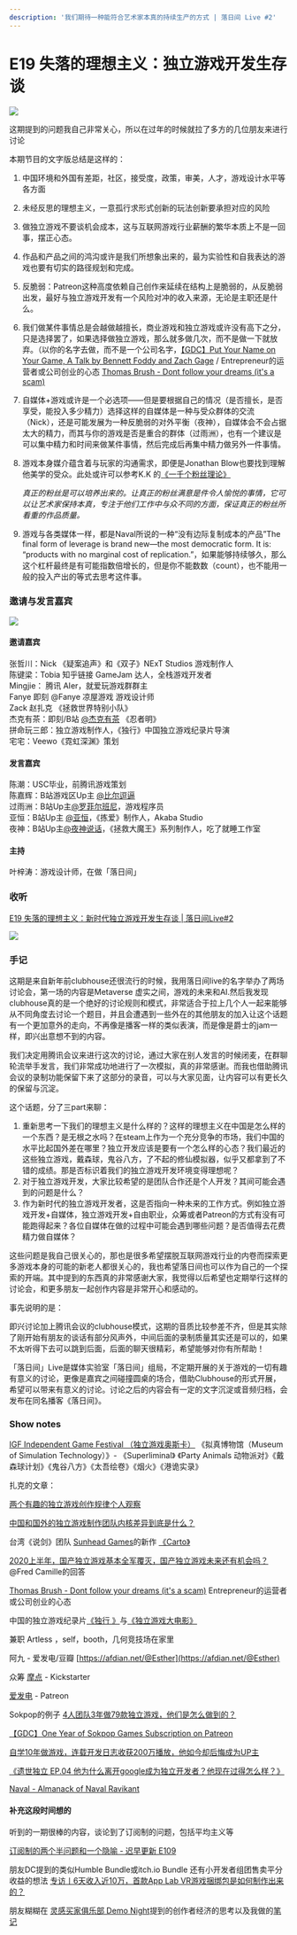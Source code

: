 ```yaml
---
description: '我们期待一种能符合艺术家本真的持续生产的方式 | 落日间 Live #2'
---
```


# E19 失落的理想主义：独立游戏开发生存谈



![](https://sunset-1303964997.cos.ap-shanghai.myqcloud.com/Images/E19/cover_podcast_19.png)

这期提到的问题我自己非常关心，所以在过年的时候就拉了多方的几位朋友来进行讨论

本期节目的文字版总结是这样的：

1. 中国环境和外国有差距，社区，接受度，政策，审美，人才，游戏设计水平等各方面
2. 未经反思的理想主义，一意孤行求形式创新的玩法创新要承担对应的风险
3. 做独立游戏不要谈机会成本，这与互联网游戏行业薪酬的繁华本质上不是一回事，摆正心态。
4. 作品和产品之间的鸿沟或许是我们所想象出来的，最为实验性和自我表达的游戏也要有切实的路径规划和完成。
5. 反脆弱：Patreon这种高度依赖自己创作来延续在结构上是脆弱的，从反脆弱出发，最好与独立游戏开发有一个风险对冲的收入来源，无论是主职还是什么。
6. 我们做某件事情总是会越做越擅长，商业游戏和独立游戏或许没有高下之分，只是选择罢了，如果选择做独立游戏，那么就多做几次，而不是做一下就放弃。（以你的名字去做，而不是一个公司名字，[【GDC】Put Your Name on Your Game, A Talk by Bennett Foddy and Zach Gage](https://www.youtube.com/watch?v=N4UFC0y1tY0&feature=youtu.be) / Entrepreneur的运营者或公司创业的心态 [Thomas Brush - Dont follow your dreams \(it's a scam\)](https://www.youtube.com/watch?v=5mILj0an-wI)
7. 自媒体+游戏或许是一个必选项——但是要根据自己的情况（是否擅长，是否享受，能投入多少精力）选择这样的自媒体是一种与受众群体的交流（Nick），还是可能发展为一种反脆弱的对外平衡（夜神），自媒体会不会占据太大的精力，而其与你的游戏是否是重合的群体（过雨洲），也有一个建议是可以集中精力和时间来做某件事情，然后完成后再集中精力做另外一件事情。
8. 游戏本身媒介蕴含着与玩家的沟通需求，即便是Jonathan Blow也要找到理解他美学的受众。此处或许可以参考K.K 的[《一千个粉丝理论》](https://kk.org/thetechnium/1000-true-fans/)

   _真正的粉丝是可以培养出来的。让真正的粉丝满意是件令人愉悦的事情，它可以让艺术家保持本真，专注于他们工作中与众不同的方面，保证真正的粉丝所看重的作品质量。_

9. 游戏与各类媒体一样，都是Naval所说的一种“没有边际复制成本的产品”The final form of leverage is brand new—the most democratic form. It is: “products with no marginal cost of replication.”，如果能够持续够久，那么这个杠杆最终是有可能指数倍增长的，但是你不能数数（count），也不能用一般的投入产出的等式去思考这件事。

### 邀请与发言嘉宾

![](https://sunset-1303964997.cos.ap-shanghai.myqcloud.com/Images/E19/sunsetlive2.png)

#### 邀请嘉宾

张哲川：Nick 《疑案追声》和《双子》NExT Studios 游戏制作人   
陈键梁：Tobia 知乎链接 GameJam 达人，全栈游戏开发者   
Mingjie： 腾讯 AIer，就爱玩游戏群群主   
Fanye 即刻 @Fanye 凉屋游戏 游戏设计师   
Zack 赵扎克 《拯救世界特别小队》   
杰克有茶：即刻/B站 [@杰克有茶](https://space.bilibili.com/8911717) 《忍者明》   
拼命玩三郎：独立游戏制作人，《独行》中国独立游戏纪录片导演   
宅宅：Veewo《霓虹深渊》策划

#### 发言嘉宾

陈潮：USC毕业，前腾讯游戏策划   
陈嘉辉：B站游戏区Up主 [@比尔逗逼](https://space.bilibili.com/2313091)   
过雨洲：B站Up主[@罗菲尔班尼](https://space.bilibili.com/3812325/)，游戏程序员   
亚恒：B站Up主 [@亚恒](https://space.bilibili.com/31078113%20)，《拣爱》制作人，Akaba Studio   
夜神：B站Up主[@夜神说话](https://space.bilibili.com/15105608)，《拯救大魔王》系列制作人，吃了就睡工作室

#### 主持

叶梓涛：游戏设计师，在做「落日间」



### 收听

[E19 失落的理想主义：新时代独立游戏开发生存谈 \| 落日间Live\#2](https://www.xiaoyuzhoufm.com/episode/6033d77263aef85524e01fb3?s=eyJ1IjogIjVlYmNkNzkwMjFhYzg1ODA0MTJiNzcxMCJ9)

![](https://sunset-1303964997.cos.ap-shanghai.myqcloud.com/Images/E19/e19_qrcode.png)

### 手记

这期是来自新年前clubhouse还很流行的时候，我用落日间live的名字举办了两场讨论会，第一场的内容是Metaverse 虚实之间，游戏的未来和AI.然后我发现clubhouse真的是一个绝好的讨论规则和模式，非常适合于拉上几个人一起来能够从不同角度去讨论一个题目，并且会遭遇到一些外在的其他朋友的加入让这个话题有一个更加意外的走向，不再像是播客一样的类似表演，而是像是爵士的jam一样，即兴出意想不到的内容。

我们决定用腾讯会议来进行这次的讨论，通过大家在别人发言的时候闭麦，在群聊轮流举手发言，我们非常成功地进行了一次模拟，真的非常感谢。而我也借助腾讯会议的录制功能保留下来了这部分的录音，可以与大家见面，让内容可以有更长久的保留与沉淀。

这个话题，分了三part来聊：

1. 重新思考一下我们的理想主义是什么样的？这样的理想主义在中国是怎么样的一个东西？是无根之水吗？在steam上作为一个充分竞争的市场，我们中国的水平比起国外差在哪里？独立开发应该是要有一个怎么样的心态？我们最近的这些独立游戏，戴森球，鬼谷八方，了不起的修仙模拟器，似乎又都拿到了不错的成绩。那是否标识着我们的独立游戏开发环境变得理想呢？
2. 对于独立游戏开发，大家比较希望的是团队合作还是个人开发？其间可能会遇到的问题是什么？
3. 作为新时代的独立游戏开发者，这是否指向一种未来的工作方式。例如独立游戏开发+自媒体，独立游戏开发+自由职业，众筹或者Patreon的方式有没有可能跑得起来？各位自媒体在做的过程中可能会遇到哪些问题？是否值得去花费精力做自媒体？

这些问题是我自己很关心的，那也是很多希望摆脱互联网游戏行业的内卷而探索更多游戏本身的可能的新老人都很关心的，我也希望落日间也可以作为自己的一个探索的开端。其中提到的东西真的非常感谢大家，我觉得以后希望也定期举行这样的讨论会，和更多朋友一起创作内容是非常开心和感动的。

事先说明的是：

即兴讨论加上腾讯会议的clubhouse模式，这期的音质比较参差不齐，但是其实除了刚开始有朋友的谈话有部分风声外，中间后面的录制质量其实还是可以的，如果不太听得下去可以跳到后面，后面的聊天很精彩，希望能够对你有所帮助！

 「落日间」Live是媒体实验室「落日间」组局，不定期开展的关于游戏的一切有趣有意义的讨论，更像是嘉宾之间碰撞圆桌的场合，借助Clubhouse的形式开展，希望可以带来有意义的讨论。讨论之后的内容会有一定的文字沉淀或音频归档，会发布在同名播客《落日间》。

### Show notes

[IGF Independent Game Festival （独立游戏奥斯卡）](http://www.igf.com/) 《拟真博物馆（Museum of Simulation Technology）》- 《Superliminal》 《Party Animals 动物派对》《戴森球计划》《鬼谷八方》《太吾绘卷》《烟火》《港诡实录》

扎克的文章：

[两个有趣的独立游戏创作规律个人观察](https://zhuanlan.zhihu.com/p/299642103)

[中国和国外的独立游戏制作团队内核差异到底是什么？](https://www.zhihu.com/question/307210745/answer/575252885)

台湾《说剑》团队 [Sunhead Games](https://store.steampowered.com/search/?developer=Sunhead%20Games&snr=1_5_9__2000)的新作 [《Carto》](https://store.steampowered.com/app/1172450/Carto/)

[2020上半年，国产独立游戏基本全军覆灭，国产独立游戏未来还有机会吗？](https://www.zhihu.com/question/403553863/answer/1314980613) @Fred Camille的回答

[Thomas Brush - Dont follow your dreams \(it's a scam\)](https://www.youtube.com/watch?v=5mILj0an-wI) Entrepreneur的运营者或公司创业的心态

中国的独立游戏纪录片[《独行 》](https://movie.douban.com/subject/30290809/)与[《独立游戏大电影》](https://movie.douban.com/subject/7015793/)

兼职 Artless ，self，booth，几何竞技场在家里

阿九 - 爱发电/豆瓣 [https://afdian.net/@Esther](https://afdian.net/@Esther)

众筹 [摩点](https://www.modian.com/) - Kickstarter

[爱发电](https://afdian.net/@sunset_studio) - Patreon

Sokpop的例子 [4人团队3年做79款独立游戏，他们是怎么做到的？](https://mp.weixin.qq.com/s/YzV6SZO510umxKUM-fz3Gw)

[【GDC】One Year of Sokpop Games Subscription on Patreon](https://www.youtube.com/watch?v=7c2lYRWNxyY)

[自学10年做游戏，连载开发日志收获200万播放，他如今却后悔成为UP主](https://mp.weixin.qq.com/s/ygltU3zgAiWMK8CSjKicIA)

[《遗世独立 EP.04 他为什么离开google成为独立开发者？他现在过得怎么样？》](https://www.xiaoyuzhoufm.com/episode/5fcf60bedee9c1e16d9bc4c8?s=eyJ1IjogIjVlYmNkNzkwMjFhYzg1ODA0MTJiNzcxMCJ9)

[Naval - Almanack of Naval Ravikant](https://www.navalmanack.com/almanack-of-naval-ravikant/table-of-contents)



#### 补充这段时间想的

听到的一期很棒的内容，谈论到了订阅制的问题，包括平均主义等

[订阅制的两个半问题和一个隐喻 - 迟早更新 E109](https://podcast.weareones.com/109)

朋友DC提到的类似Humble Bundle或itch.io Bundle 还有小开发者组团售卖平分收益的想法 [专访丨6天收入近10万，首款App Lab VR游戏捆绑包是如何制作出来的？](https://mp.weixin.qq.com/s/kR8_ZjUViEGCdiNRfaTVUQ)

朋友糊糊在 [灵感买家俱乐部 Demo Night](https://club.q24.io/party025-review/)提到的创作者经济的思考以及我做的[笔记](https://web.okjike.com/originalPost/606a9e32111a4f001827ccb9)  


